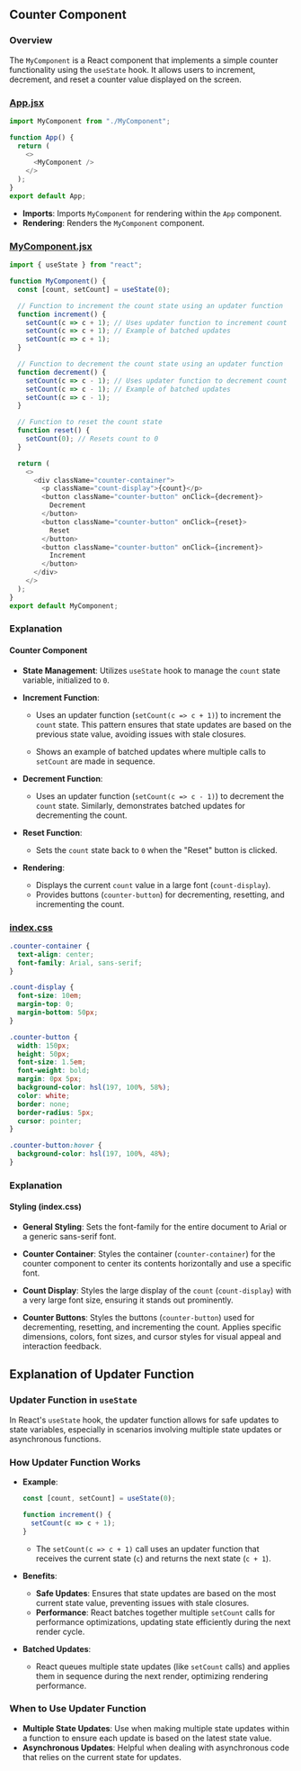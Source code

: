 ## Counter Component

### Overview

The `MyComponent` is a React component that implements a simple counter functionality using the `useState` hook. It allows users to increment, decrement, and reset a counter value displayed on the screen.

### [App.jsx](./src/App.jsx)

```javascript
import MyComponent from "./MyComponent";

function App() {
  return (
    <>
      <MyComponent />
    </>
  );
}
export default App;
```

- **Imports**: Imports `MyComponent` for rendering within the `App` component.
- **Rendering**: Renders the `MyComponent` component.

### [MyComponent.jsx](./src/MyComponent.jsx)

```javascript
import { useState } from "react";

function MyComponent() {
  const [count, setCount] = useState(0);

  // Function to increment the count state using an updater function
  function increment() {
    setCount(c => c + 1); // Uses updater function to increment count
    setCount(c => c + 1); // Example of batched updates
    setCount(c => c + 1);
  }

  // Function to decrement the count state using an updater function
  function decrement() {
    setCount(c => c - 1); // Uses updater function to decrement count
    setCount(c => c - 1); // Example of batched updates
    setCount(c => c - 1);
  }

  // Function to reset the count state
  function reset() {
    setCount(0); // Resets count to 0
  }

  return (
    <>
      <div className="counter-container">
        <p className="count-display">{count}</p>
        <button className="counter-button" onClick={decrement}>
          Decrement
        </button>
        <button className="counter-button" onClick={reset}>
          Reset
        </button>
        <button className="counter-button" onClick={increment}>
          Increment
        </button>
      </div>
    </>
  );
}
export default MyComponent;
```

### Explanation

#### Counter Component

- **State Management**: Utilizes `useState` hook to manage the `count` state variable, initialized to `0`.

- **Increment Function**: 
  - Uses an updater function (`setCount(c => c + 1)`) to increment the `count` state. This pattern ensures that state updates are based on the previous state value, avoiding issues with stale closures.

  - Shows an example of batched updates where multiple calls to `setCount` are made in sequence.

- **Decrement Function**: 
  - Uses an updater function (`setCount(c => c - 1)`) to decrement the `count` state. Similarly, demonstrates batched updates for decrementing the count.

- **Reset Function**: 
  - Sets the `count` state back to `0` when the "Reset" button is clicked.

- **Rendering**:
  - Displays the current `count` value in a large font (`count-display`).
  - Provides buttons (`counter-button`) for decrementing, resetting, and incrementing the count.

### [index.css](./src/index.css)

```css
.counter-container {
  text-align: center;
  font-family: Arial, sans-serif;
}

.count-display {
  font-size: 10em;
  margin-top: 0;
  margin-bottom: 50px;
}

.counter-button {
  width: 150px;
  height: 50px;
  font-size: 1.5em;
  font-weight: bold;
  margin: 0px 5px;
  background-color: hsl(197, 100%, 58%);
  color: white;
  border: none;
  border-radius: 5px;
  cursor: pointer;
}

.counter-button:hover {
  background-color: hsl(197, 100%, 48%);
}
```

### Explanation

#### Styling (index.css)

- **General Styling**: Sets the font-family for the entire document to Arial or a generic sans-serif font.

- **Counter Container**: Styles the container (`counter-container`) for the counter component to center its contents horizontally and use a specific font.

- **Count Display**: Styles the large display of the `count` (`count-display`) with a very large font size, ensuring it stands out prominently.

- **Counter Buttons**: Styles the buttons (`counter-button`) used for decrementing, resetting, and incrementing the count. Applies specific dimensions, colors, font sizes, and cursor styles for visual appeal and interaction feedback.

## Explanation of Updater Function

### Updater Function in `useState`

In React's `useState` hook, the updater function allows for safe updates to state variables, especially in scenarios involving multiple state updates or asynchronous functions.

### How Updater Function Works

- **Example**:
  ```javascript
  const [count, setCount] = useState(0);

  function increment() {
    setCount(c => c + 1);
  }
  ```

  - The `setCount(c => c + 1)` call uses an updater function that receives the current state (`c`) and returns the next state (`c + 1`).

- **Benefits**:
  - **Safe Updates**: Ensures that state updates are based on the most current state value, preventing issues with stale closures.
  - **Performance**: React batches together multiple `setCount` calls for performance optimizations, updating state efficiently during the next render cycle.

- **Batched Updates**:
  - React queues multiple state updates (like `setCount` calls) and applies them in sequence during the next render, optimizing rendering performance.

### When to Use Updater Function

- **Multiple State Updates**: Use when making multiple state updates within a function to ensure each update is based on the latest state value.
- **Asynchronous Updates**: Helpful when dealing with asynchronous code that relies on the current state for updates.
